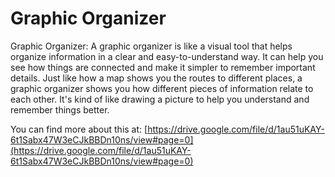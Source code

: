 # Graphic Organizer
Graphic Organizer: A graphic organizer is like a visual tool that helps organize information in a clear and easy-to-understand way. It can help you see how things are connected and make it simpler to remember important details. Just like how a map shows you the routes to different places, a graphic organizer shows you how different pieces of information relate to each other. It's kind of like drawing a picture to help you understand and remember things better.

You can find more about this at: [https://drive.google.com/file/d/1au51uKAY-6t1Sabx47W3eCJkBBDn10ns/view#page=0](https://drive.google.com/file/d/1au51uKAY-6t1Sabx47W3eCJkBBDn10ns/view#page=0)
